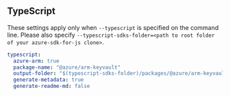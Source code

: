## TypeScript

These settings apply only when `--typescript` is specified on the command line.
Please also specify `--typescript-sdks-folder=<path to root folder of your azure-sdk-for-js clone>`.

``` yaml $(typescript)
typescript:
  azure-arm: true
  package-name: "@azure/arm-keyvault"
  output-folder: "$(typescript-sdks-folder)/packages/@azure/arm-keyvault"
  generate-metadata: true
  generate-readme-md: false
```
